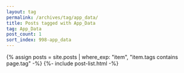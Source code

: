 ```yaml
---
layout: tag
permalink: /archives/tag/app_data/
title: Posts tagged with App_Data
tag: App_Data
post_count: 1
sort_index: 998-app_data
---
```

{% assign posts = site.posts | where_exp: "item", "item.tags contains page.tag" -%}
{%- include post-list.html -%}
